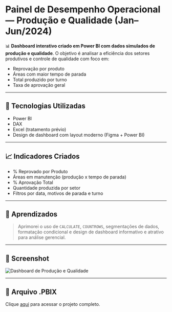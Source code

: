 # Painel de Desempenho Operacional — Produção e Qualidade (Jan–Jun/2024)

📊 **Dashboard interativo criado em Power BI com dados simulados de produção e qualidade**. O objetivo é analisar a eficiência dos setores produtivos e controle de qualidade com foco em:

- Reprovação por produto
- Áreas com maior tempo de parada
- Total produzido por turno
- Taxa de aprovação geral

---

## 🔧 Tecnologias Utilizadas
- Power BI
- DAX
- Excel (tratamento prévio)
- Design de dashboard com layout moderno (Figma + Power BI)

---

## 📈 Indicadores Criados
- % Reprovado por Produto
- Áreas em manutenção (produção x tempo de parada)
- % Aprovação Total
- Quantidade produzida por setor
- Filtros por data, motivos de parada e turno

---

## 🧠 Aprendizados
> Aprimorei o uso de `CALCULATE`, `COUNTROWS`, segmentações de dados, formatação condicional e design de dashboard informativo e atrativo para análise gerencial.

---

## 📸 Screenshot
![Dashboard de Produção e Qualidade](![dados-produçao-qualidade](https://github.com/user-attachments/assets/245c51f6-58c4-41a0-a9ca-c8aff91a3e91)
)

---

## 📁 Arquivo .PBIX
Clique [aqui](dados%20produção%20qualidade.pbix) para acessar o projeto completo.
